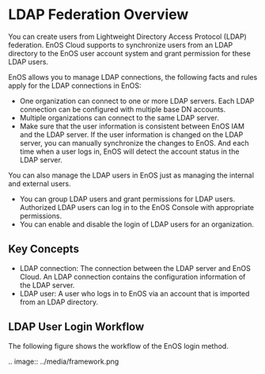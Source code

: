 # LDAP Federation Overview

You can create users from Lightweight Directory Access Protocol (LDAP) federation. EnOS Cloud supports to synchronize users from an LDAP directory to the EnOS user account system and grant permission for these LDAP users.

EnOS allows you to manage LDAP connections, the following facts and rules apply for the LDAP connections in EnOS:

- One organization can connect to one or more LDAP servers. Each LDAP connection can be configured with multiple base DN accounts.  
- Multiple organizations can connect to the same LDAP server.
- Make sure that the user information is consistent between EnOS IAM and the LDAP server. If the user information is changed on the LDAP server, you can manually synchronize the changes to EnOS. And each time when a user logs in, EnOS will detect the account status in the LDAP server.

You can also manage the LDAP users in EnOS just as managing the internal and external users.
- You can group LDAP users and grant permissions for LDAP users. Authorized LDAP users can log in to the EnOS Console with appropriate permissions.
- You can enable and disable the login of LDAP users for an organization.

## Key Concepts

  - LDAP connection: The connection between the LDAP server and EnOS Cloud. An LDAP connection contains the configuration information of the LDAP server.
  - LDAP user: A user who logs in to EnOS via an account that is imported from an LDAP directory.



## LDAP User Login Workflow

The following figure shows the workflow of the EnOS login method.

.. image:: ../media/framework.png

<!--end-->
